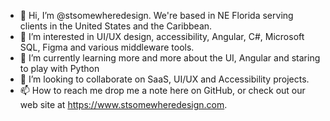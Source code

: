 - 👋 Hi, I’m @stsomewheredesign. We're based in NE Florida serving clients in the United States and the Caribbean.
- 👀 I’m interested in UI/UX design, accessibility, Angular, C#, Microsoft SQL, Figma and various middleware tools.
- 🌱 I’m currently learning more and more about the UI, Angular and staring to play with Python
- 💞️ I’m looking to collaborate on SaaS, UI/UX and Accessibility projects.
- 📫 How to reach me drop me a note here on GitHub, or check out our web site at https://www.stsomewheredesign.com.

<!---
stsomewheredesign/stsomewheredesign is a ✨ special ✨ repository because its `README.md` (this file) appears on your GitHub profile.
You can click the Preview link to take a look at your changes.
--->
